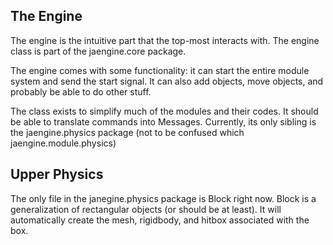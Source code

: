 ## The Engine

The engine is the intuitive part that the top-most interacts with. The engine class is part of the jaengine.core package. 

The engine comes with some functionality: it can start the entire module system and send the start signal. It can also add objects, move objects, and probably be able to do other stuff.

The class exists to simplify much of the modules and their codes. It should be able to translate commands into Messages. Currently, its only sibling is the jaengine.physics package (not to be confused which jaengine.module.physics)

## Upper Physics
The only file in the janegine.physics package is Block right now. Block is a generalization of rectangular objects (or should be at least). It will automatically create the mesh, rigidbody, and hitbox associated with the box. 